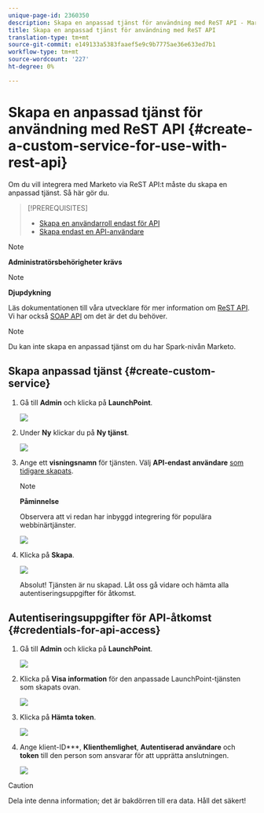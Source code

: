 ```yaml
---
unique-page-id: 2360350
description: Skapa en anpassad tjänst för användning med ReST API - Marketo Docs - produktdokumentation
title: Skapa en anpassad tjänst för användning med ReST API
translation-type: tm+mt
source-git-commit: e149133a5383faaef5e9c9b7775ae36e633ed7b1
workflow-type: tm+mt
source-wordcount: '227'
ht-degree: 0%

---
```



# Skapa en anpassad tjänst för användning med ReST API {#create-a-custom-service-for-use-with-rest-api}

Om du vill integrera med Marketo via ReST API:t måste du skapa en anpassad tjänst. Så här gör du.

>[!PREREQUISITES]
>
>* [Skapa en användarroll endast för API](../../../product-docs/administration/users-and-roles/create-an-api-only-user-role.md)
>* [Skapa endast en API-användare](../../../product-docs/administration/users-and-roles/create-an-api-only-user.md)

>



>[!NOTE]
>
>**Administratörsbehörigheter krävs**

>[!NOTE]
>
>**Djupdykning**
>
>Läs dokumentationen till våra utvecklare för mer information om [ReST API](http://developers.marketo.com/documentation/rest/). Vi har också [SOAP API](http://developers.marketo.com/documentation/soap/) om det är det du behöver.

>[!NOTE]
>
>Du kan inte skapa en anpassad tjänst om du har Spark-nivån Marketo.

## Skapa anpassad tjänst {#create-custom-service}

1. Gå till **Admin** och klicka på **LaunchPoint**.

   ![](assets/image2014-9-19-10-3a38-3a15.png)

1. Under **Ny** klickar du på **Ny tjänst**.

   ![](assets/image2014-9-19-10-3a38-3a22.png)

1. Ange ett **visningsnamn** för tjänsten. Välj **API-endast användare** [som tidigare skapats](../../../product-docs/administration/users-and-roles/create-an-api-only-user.md).

   >[!NOTE]
   >
   >**Påminnelse**
   >
   >Observera att vi redan har inbyggd integrering för populära webbinärtjänster.

   ![](assets/image2014-9-19-10-3a38-3a32.png)

1. Klicka på **Skapa**.

   ![](assets/image2014-9-19-10-3a39-3a28.png)

   Absolut! Tjänsten är nu skapad. Låt oss gå vidare och hämta alla autentiseringsuppgifter för åtkomst.

## Autentiseringsuppgifter för API-åtkomst {#credentials-for-api-access}

1. Gå till **Admin** och klicka på **LaunchPoint**.

   ![](assets/image2014-9-19-10-3a42-3a11.png)

1. Klicka på **Visa information** för den anpassade LaunchPoint-tjänsten som skapats ovan.

   ![](assets/image2014-9-19-10-3a42-3a16.png)

1. Klicka på **Hämta token**.

   ![](assets/image2014-9-19-10-3a42-3a24.png)

1. Ange klient-ID***, **Klienthemlighet**, **Autentiserad användare** och **token** till den person som ansvarar för att upprätta anslutningen.

   ![](assets/image2014-9-19-10-3a42-3a38.png)

>[!CAUTION]
>
>Dela inte denna information; det är bakdörren till era data. Håll det säkert!

